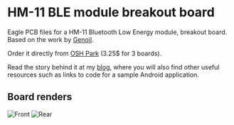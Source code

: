 # HM-11 BLE module breakout board
Eagle PCB files for a HM-11 Bluetooth Low Energy module, breakout board. Based on the work by [Genoil](https://github.com/Genoil/smartwatch).

Order it directly from [OSH Park](https://oshpark.com/shared_projects/1uC5vV5p) (3.25$ for 3 boards).

Read the story behind it at my [blog](https://platis.solutions/blog/2015/06/11/breakout-board-hm-11-ble/), where you will also find other useful resources such as links to code for a sample Android application.

## Board renders
![Front](http://i.imgur.com/6OrpiIM.png) ![Rear](http://i.imgur.com/9zW63uq.png)
